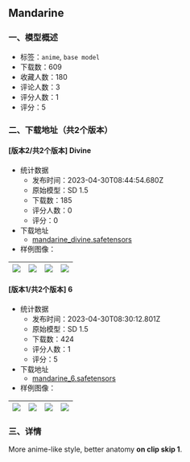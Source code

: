 ## Mandarine
### 一、模型概述

- 标签：`anime`, `base model`
- 下载数：609
- 收藏人数：180
- 评论人数：3
- 评分人数：1
- 评分：5

### 二、下载地址（共2个版本）

#### [版本2/共2个版本] Divine

- 统计数据
  - 发布时间：2023-04-30T08:44:54.680Z
  - 原始模型：SD 1.5
  - 下载数：185
  - 评分人数：0
  - 评分：0
- 下载地址
  - [mandarine_divine.safetensors](https://civitai.com/api/download/models/58747)
- 样例图像：

| <img src="https://image.civitai.com/xG1nkqKTMzGDvpLrqFT7WA/a11a9c9d-052f-4991-b5b2-9cee8da58000/width=450/640110.jpeg" /> | <img src="https://image.civitai.com/xG1nkqKTMzGDvpLrqFT7WA/2ca83478-1a51-40fb-d1f9-a6927ff14b00/width=450/640112.jpeg" /> | <img src="https://image.civitai.com/xG1nkqKTMzGDvpLrqFT7WA/ef3da28a-a24b-4de2-6a6f-c0bb080f4e00/width=450/640105.jpeg" /> | <img src="https://image.civitai.com/xG1nkqKTMzGDvpLrqFT7WA/8979ef73-c78d-4649-424e-a90ad53d4100/width=450/640109.jpeg" /> |
| ---- | ---- | ---- | ---- |

#### [版本1/共2个版本] 6

- 统计数据
  - 发布时间：2023-04-30T08:30:12.801Z
  - 原始模型：SD 1.5
  - 下载数：424
  - 评分人数：1
  - 评分：5
- 下载地址
  - [mandarine_6.safetensors](https://civitai.com/api/download/models/44253)
- 样例图像：

| <img src="https://image.civitai.com/xG1nkqKTMzGDvpLrqFT7WA/fcbd971e-2464-417c-ab12-0d1057944c00/width=450/482908.jpeg" /> | <img src="https://image.civitai.com/xG1nkqKTMzGDvpLrqFT7WA/04325d0f-4a4e-449b-3c12-cd04cdd67c00/width=450/482841.jpeg" /> | <img src="https://image.civitai.com/xG1nkqKTMzGDvpLrqFT7WA/6fd16129-9de1-41e0-4ac4-99327eed3700/width=450/482838.jpeg" /> | <img src="https://image.civitai.com/xG1nkqKTMzGDvpLrqFT7WA/6f07e0b1-cd85-466c-63fb-a6c42f2c0f00/width=450/482829.jpeg" /> |
| ---- | ---- | ---- | ---- |


### 三、详情
<p>More anime-like style, better anatomy <strong>on clip skip 1</strong>.</p>